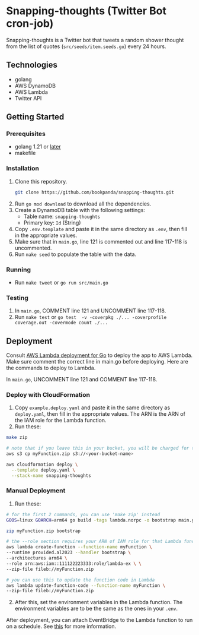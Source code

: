 # Snapping-thoughts (Twitter Bot cron-job)

Snapping-thoughts is a Twitter bot that tweets a random shower thought from the list of quotes (```src/seeds/item.seeds.go```) every 24 hours.

## Technologies

-   golang
-   AWS DynamoDB
-   AWS Lambda
-   Twitter API

## Getting Started

### Prerequisites

-   golang 1.21 or [later](https://go.dev)
-   makefile

### Installation

1. Clone this repository.
   ```bash
   git clone https://github.com/bookpanda/snapping-thoughts.git
   ```
2. Run `go mod download` to download all the dependencies.
3. Create a DynamoDB table with the following settings:
   - Table name: `snapping-thoughts`
   - Primary key: `Id` (String)
4. Copy `.env.template` and paste it in the same directory as `.env`, then fill in the appropriate values.
5. Make sure that in `main.go`, line 121 is commented out and line 117-118 is uncommented.
6. Run `make seed` to populate the table with the data.

### Running
-  Run `make tweet` or `go run src/main.go`

### Testing
1. In `main.go`, COMMENT line 121 and UNCOMMENT line 117-118.
2. Run `make test` or `go test  -v -coverpkg ./... -coverprofile coverage.out -covermode count ./...`

## Deployment
Consult [AWS Lambda deployment for Go](https://docs.aws.amazon.com/lambda/latest/dg/golang-package.html) to deploy the app to AWS Lambda. Make sure comment the correct line in main.go before deploying. Here are the commands to deploy to Lambda.

In `main.go`, UNCOMMENT line 121 and COMMENT line 117-118.
### Deploy with CloudFormation
1. Copy `example.deploy.yaml` and paste it in the same directory as `deploy.yaml`, then fill in the appropriate values. The ARN is the ARN of the IAM role for the Lambda function.
2. Run these:
```bash
make zip

# note that if you leave this in your bucket, you will be charged for the storage after some time
aws s3 cp myFunction.zip s3://<your-bucket-name>

aws cloudformation deploy \
  --template deploy.yaml \
  --stack-name snapping-thoughts
```

### Manual Deployment
1. Run these:
```bash
# for the first 2 commands, you can use 'make zip' instead
GOOS=linux GOARCH=arm64 go build -tags lambda.norpc -o bootstrap main.go

zip myFunction.zip bootstrap

# the --role section requires your ARN of IAM role for that Lambda function. 
aws lambda create-function --function-name myFunction \
--runtime provided.al2023 --handler bootstrap \
--architectures arm64 \
--role arn:aws:iam::111122223333:role/lambda-ex \ \
--zip-file fileb://myFunction.zip

# you can use this to update the function code in Lambda
aws lambda update-function-code --function-name myFunction \
--zip-file fileb://myFunction.zip
```
2. After this, set the environment variables in the Lambda function. The environment variables are to be the same as the ones in your ```.env```.

After deployment, you can attach EventBridge to the Lambda function to run on a schedule. See [this](https://docs.aws.amazon.com/eventbridge/latest/userguide/eb-run-lambda-schedule.html) for more information.
